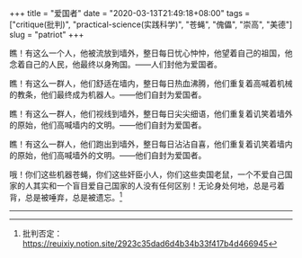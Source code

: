 +++
title = "爱国者"
date = "2020-03-13T21:49:18+08:00"
tags = ["critique(批判)", "practical-science(实践科学)", "苍蝇", "傀儡", "崇高", "美德"]
slug = "patriot"
+++

瞧！有这么一个人，他被流放到墙外，整日每日忧心忡忡，他望着自己的祖国，他念着自己的人民，他最终以身殉国。——人们封他为爱国者。

瞧！有这么一群人，他们舒适在墙内，整日每日热血沸腾，他们重复着高喊着机械的教条，他们最终成为机器人。——他们自封为爱国者。

瞧！有这么一群人，他们视线到墙外，整日每日尖尖细语，他们重复着讥笑着墙外的原始，他们高喊墙内的文明。——他们自封为爱国者。

瞧！有这么一群人，他们跑出到墙外，整日每日沾沾自喜，他们重复着讥笑着墙内的原始，他们高喊墙外的文明。——他们自封为爱国者。

哦！你们这些机器苍蝇，你们这些奸臣小人，你们这些卖国老鼠，一个不爱自己国家的人其实和一个盲目爱自己国家的人没有任何区别！无论身处何地，总是弓着背，总是被唾弃，总是被遗忘。[^1]

---

[^1]: 批判否定：<https://reuixiy.notion.site/2923c35dad6d4b34b33f417b4d466945>

